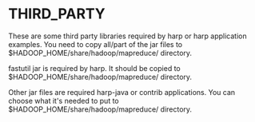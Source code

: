 # THIRD_PARTY

These are some third party libraries required by harp or harp application examples. You need to copy all/part of the jar files to $HADOOP_HOME/share/hadoop/mapreduce/ directory.

fastutil jar is required by harp. It should be copied to $HADOOP_HOME/share/hadoop/mapreduce/ directory.

Other jar files are required harp-java or contrib applications. You can choose what it's needed to put to $HADOOP_HOME/share/hadoop/mapreduce/ directory.